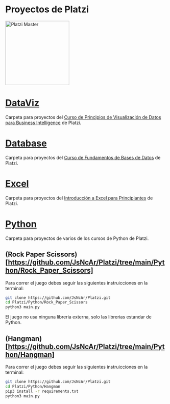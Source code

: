 # Proyectos de Platzi

<img src="https://static.platzi.com/static/images/footer/logo.png" alt="Platzi Master" width="200px">

# [DataViz](https://github.com/JsNcAr/Platzi/tree/main/DataViz)

Carpeta para proyectos del <a href="https://platzi.com/cursos/visualizacion-datos/">Curso de Principios de Visualización de Datos para Business Intelligence</a> de Platzi.

# [Database](https://github.com/JsNcAr/Platzi/tree/main/Database)

Carpeta para proyectos del <a href="https://platzi.com/cursos/bd/">Curso de Fundamentos de Bases de Datos</a> de Platzi.

# [Excel](https://github.com/JsNcAr/Platzi/tree/main/Excel)

Carpeta para proyectos del <a href="https://platzi.com/cursos/excel-intro/">Introducción a Excel para Principiantes</a> de Platzi.

# [Python](https://github.com/JsNcAr/Platzi/tree/main/Python)

Carpeta para proyectos de varios de los cursos de Python de Platzi.

## (Rock Paper Scissors)[https://github.com/JsNcAr/Platzi/tree/main/Python/Rock_Paper_Scissors]

Para correr el juego debes seguir las siguientes instruicciones en la terminal:

```bash
git clone https://github.com/JsNcAr/Platzi.git
cd Platzi/Python/Rock_Paper_Scissors
python3 main.py
```

El juego no usa ninguna libreria externa, solo las librerias estandar de Python.

## (Hangman)[https://github.com/JsNcAr/Platzi/tree/main/Python/Hangman]

Para correr el juego debes seguir las siguientes instruicciones en la terminal:

```bash
git clone https://github.com/JsNcAr/Platzi.git
cd Platzi/Python/Hangman
pip3 install -r requirements.txt
python3 main.py
```

